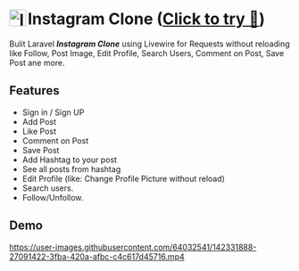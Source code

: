 # <img align="left" alt="Instagram" width="30px" src="instgram.png" draggable="false" /> Instagram Clone ([Click to try 🚀](http://instagram-clone00.herokuapp.com/))

Bulit Laravel **_Instagram Clone_** using Livewire for Requests without reloading like Follow, Post Image, Edit Profile, Search Users, Comment on Post, Save Post ane more.


## Features

- Sign in / Sign UP
- Add Post
- Like Post
- Comment on Post
- Save Post
- Add Hashtag to your post
- See all posts from hashtag
- Edit Profile (like: Change Profile Picture without reload)
- Search users.
- Follow/Unfollow.

## Demo



https://user-images.githubusercontent.com/64032541/142331888-27091422-3fba-420a-afbc-c4c617d45716.mp4





